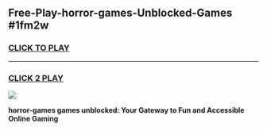 
## Free-Play-horror-games-Unblocked-Games #1fm2w
<h3>
<a href="https://news.freeplayer.one?title=horror-games&ref=8M">CLICK TO PLAY</a></h3>
<hr>

<h3>
<a href="https://news.freeplayer.one?title=horror-games&ref=8M">CLICK 2 PLAY</a>
  
</h3>

<a href="https://news.freeplayer.one?title=horror-games&ref=8M"><img src="https://clearcache.store/games.png"></a>


**horror-games games unblocked: Your Gateway to Fun and Accessible Online Gaming**

